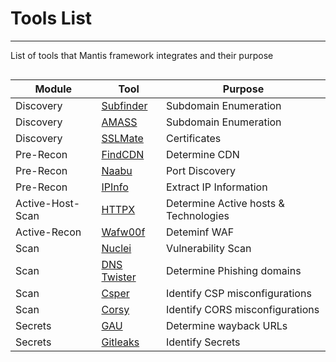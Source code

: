 # Tools List
---

List of tools that Mantis framework integrates and their purpose

<style>
table {
    float: left;
}
</style>

| Module | Tool | Purpose |
|--------|--------|--------|
| Discovery   |  [Subfinder](https://github.com/projectdiscovery/subfinder)   | Subdomain Enumeration   |
| Discovery  |  [AMASS](https://github.com/owasp-amass/amass)   | Subdomain Enumeration   |
| Discovery  |  [SSLMate](https://sslmate.com/)   | Certificates  |
| Pre-Recon  |  [FindCDN](https://github.com/cisagov/findcdn)   | Determine CDN  |
| Pre-Recon  |  [Naabu](https://github.com/projectdiscovery/naabu)   | Port Discovery  |
| Pre-Recon  |  [IPInfo](https://github.com/ipinfo)   | Extract IP Information  |
| Active-Host-Scan  |  [HTTPX](https://github.com/projectdiscovery/httpx)   | Determine Active hosts & Technologies  |
| Active-Recon  |  [Wafw00f](https://github.com/EnableSecurity/wafw00f)   | Deteminf WAF  |
| Scan |  [Nuclei](https://github.com/projectdiscovery/nuclei)   | Vulnerability Scan  |
| Scan  |  [DNS Twister](https://dnstwister.report/)   | Determine Phishing domains  |
| Scan  |  [Csper](https://csper.io/)   | Identify CSP misconfigurations  |
| Scan  |  [Corsy](https://github.com/s0md3v/Corsy)   | Identify CORS misconfigurations  |
| Secrets  |  [GAU](https://github.com/lc/gau)   | Determine wayback URLs |
| Secrets  |  [Gitleaks](https://github.com/gitleaks/gitleaks)   | Identify Secrets  |


